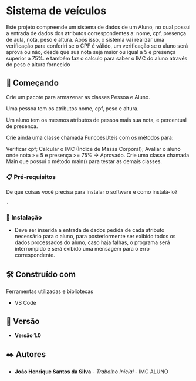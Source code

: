 # Sistema de veículos

Este projeto compreende um sistema de dados de um Aluno, no qual possui a entrada de dados dos atributos correspondentes a: nome, cpf, presença de aula, nota, peso e altura. Após isso, o sistema vai realizar uma verificação para conferiri se o CPF é válido, um verificação se o aluno será aprova ou não, desde que sua nota seja maior ou igual a 5 e presença superior a 75%. e também faz o calculo para saber o IMC do aluno através do peso e altura fornecido
## 🚀 Começando

Crie um pacote para armazenar as classes Pessoa e Aluno.

Uma pessoa tem os atributos nome, cpf, peso e altura.

Um aluno tem os mesmos atributos de pessoa mais sua nota, e percentual de presença. 

Crie ainda uma classe chamada FuncoesUteis com os métodos para:

Verificar cpf;
Calcular o IMC (Índice de Massa Corporal);
Avaliar o aluno onde nota >= 5 e presença >= 75% → Aprovado.
Crie uma classe chamada Main que possui o método main() para testar as demais classes.
### 📋 Pré-requisitos

De que coisas você precisa para instalar o software e como instalá-lo?

```
.
```

### 🔧 Instalação

* Deve ser inserida a entrada de dados pedida de cada atributo necessário para o aluno, para posteriormente ser exibido todos os dados processados do aluno, caso haja falhas, o programa será interrompido e será exibido uma mensagem para o erro correspondente.

## 🛠️ Construído com

Ferramentas utilizadas e bibliotecas

* VS Code

## 📌 Versão

* **Versão 1.0** 

## ✒️ Autores

* **João Henrique Santos da Silva** - *Trabalho Inicial* - IMC ALUNO
